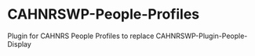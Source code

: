 # CAHNRSWP-People-Profiles
Plugin for CAHNRS People Profiles to replace CAHNRSWP-Plugin-People-Display
